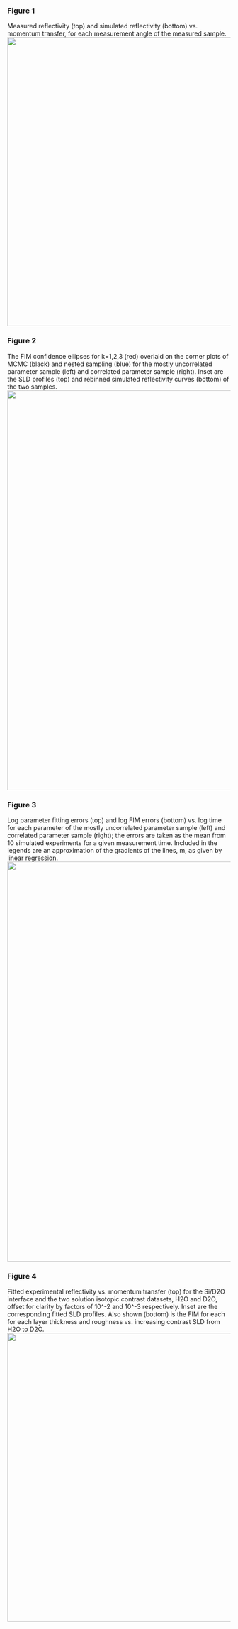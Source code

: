 ### Figure 1
Measured reflectivity (top) and simulated reflectivity (bottom) vs. momentum transfer, for each measurement angle of the measured sample. \
<img src="https://github.com/James-Durant/fisher-information/blob/main/figures/measured_data.png" width="650">

### Figure 2 
The FIM confidence ellipses for k=1,2,3 (red) overlaid on the corner plots of MCMC (black) and nested sampling (blue) for the mostly uncorrelated parameter sample (left) and correlated parameter sample (right). Inset are the SLD profiles (top) and rebinned simulated reflectivity curves (bottom) of the two samples. \
<img src="https://github.com/James-Durant/fisher-information/blob/main/figures/confidence_ellipses.png" width="900">

### Figure 3
Log parameter fitting errors (top) and log FIM errors (bottom) vs. log time for each parameter of the mostly uncorrelated parameter sample (left) and correlated parameter sample (right); the errors are taken as the mean from 10 simulated experiments for a given measurement time. Included in the legends are an approximation of the gradients of the lines, m, as given by linear regression. \
<img src="https://github.com/James-Durant/fisher-information/blob/main/figures/time_dependence.png" width="900">

### Figure 4
Fitted experimental reflectivity vs. momentum transfer (top) for the Si/D2O interface and the two solution isotopic contrast datasets, H2O and D2O, offset for clarity by factors of 10^-2 and 10^-3 respectively. Inset are the corresponding fitted SLD profiles. Also shown (bottom) is the FIM for each for each layer thickness and roughness vs. increasing contrast SLD from H2O to D2O. \
<img src="https://github.com/James-Durant/fisher-information/blob/main/figures/bilayer.png" width="650">
